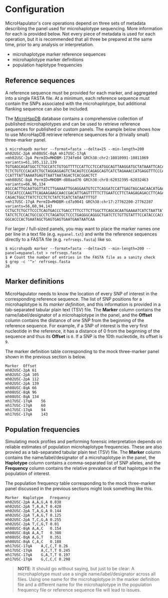# Configuration

MicroHapulator's core operations depend on three sets of metadata describing the panel used for microhaplotype sequencing.
More information for each is provided below.
Not every piece of metadata is used for each operation, but it is recommended that all three be prepared at the same time, prior to any analysis or interpretation.

- microhaplotype marker reference sequences
- microhaplotype marker definitions
- population haplotype frequencies


## Reference sequences

A reference sequence must be provided for each marker, and aggregated into a single FASTA file.
At a minimum, each reference sequence must contain the SNPs associated with the microhaplotype, but additional flanking sequence can also be included.

The [MicroHapDB](https://github.com/bioforensics/MicroHapDB) database contains a comprehensive collection of published microhaplotypes and can be used to retrieve reference sequences for published or custom panels.
The example below shows how to use MicroHapDB retrieve reference sequences for a (trivially small) three-marker panel.

```
$ microhapdb marker --format=fasta --delta=25 --min-length=200 mh02USC-2pA mh08USC-8qA mh17USC-17qA
>mh02USC-2pA PermID=MHDBM-1734fe04 GRCh38:chr2:10810991-10811069 variants=61,105,112,139
TGTGAGCAGATGGCTCTGCCATCTGTGGTTTTCCATTCCTCCATGGCAGTTAAGGATGCTATAAATTCACATCAGTAACA
TCTCTGTCCCACATCTGCTAGGAGGAGTCTACAGTCCCAGAGCAGTCATCTAGAAACCATGAGGTTTCCCAGAAAGGCTG
CCATTTATTAAAATGAGTTAATTAATAGACTCACGGACTCT
>mh08USC-8qA PermID=MHDBM-d80aad76 GRCh38:chr8:62032395-62032463 variants=66,96,134
AGCCACTTGCAATGGTTATCTTGAAAATTGGAGGAATGTCCTCAGGATCCATTGAGTAGCAACAACATGAATGATAATTT
TTGCATCCCAAGTTCAGAAGAAGCAACCGACATTGAGTTTTTCTTGAATCCTTCTAAGAGAGACCTTCAGATAAATATTC
CAGACTGGCTTATCTCCTCTCTATCTCATCTATAATTTTGT
>mh17USC-17qA PermID=MHDBM-cd7a9041 GRCh38:chr17:27762200-27762287 variants=56,60,94,143
CCTGCTCTGCTTCCCTCAGTGACCCTGACCTTTCCTTCTTGGCTTCAGCACAATGAAAATCATCTAATTATTTCTATGCC
TATCTCTCCACTGCCGCCTCTAGATGCTCCCTGAGGGCAGGGCTGATCTCTGTTGTATTTCCATACCCACCCCAGTGCCA
GGCACCCACTGAATAGCTGAGTGAGTGAATGAATAATCAA
```

For larger / full-sized panels, you may want to place the marker names one per line in a text file (e.g. `mypanel.txt`) and write the reference sequences directly to a FASTA file (e.g. `refrseqs.fasta`) like so.

```
$ microhapdb marker --format=fasta --delta=25 --min-length=200 --panel=mypanel.txt > refrseqs.fasta
$ # Count the number of entries in the FASTA file as a sanity check
$ grep -c '^>' refrseqs.fasta
26
```


## Marker definitions

MicroHapulator needs to know the location of every SNP of interest in the corresponding reference sequence.
The list of SNP positions for a microhaplotype is its *marker definition*, and this information is provided in a tab-separated tabular plain text (TSV) file.
The **Marker** column contains the name/label/designator of a microhaplotype in the panel, and the **Offset** column contains the distance of one SNP from the beginning of the reference sequence.
For example, if a SNP of interest is the very first nucleotide in the reference, it has a distance of 0 from the beginning of the sequence and thus its **Offset** is `0`.
If a SNP is the 10th nucleotide, its offset is `9`.

The marker definition table corresponding to the mock three-marker panel shown in the previous section is below.

```
Marker	Offset
mh02USC-2pA	61
mh02USC-2pA	105
mh02USC-2pA	112
mh02USC-2pA	139
mh08USC-8qA	66
mh08USC-8qA	96
mh08USC-8qA	134
mh17USC-17qA	56
mh17USC-17qA	60
mh17USC-17qA	94
mh17USC-17qA	143
```


## Population frequencies

Simulating mock profiles and performing forensic interpretation depends on reliable estimates of population microhaplotype frequencies.
These are also provied as a tab-separated tabular plain text (TSV) file.
The **Marker** column contains the name/label/designator of a microhaplotype in the panel, the **Haplotype** column contains a comma-separated list of SNP alleles, and the **Frequency** column contains the relative prevalance of that haplotype in the population of interest.

The population frequency table corresponding to the mock three-marker panel discussed in the previous sections might look something like this.

```
Marker	Haplotype	Frequency
mh02USC-2pA	A,A,G,A	0.038
mh02USC-2pA	T,A,A,T	0.428
mh02USC-2pA	T,A,G,A	0.144
mh02USC-2pA	T,A,G,T	0.125
mh02USC-2pA	T,C,G,A	0.255
mh02USC-2pA	T,C,G,T	0.01
mh08USC-8qA	A,A,C	0.154
mh08USC-8qA	A,A,T	0.308
mh08USC-8qA	A,G,T	0.351
mh08USC-8qA	C,A,C	0.188
mh17USC-17qA	A,C,C,T	0.26
mh17USC-17qA	A,C,T,T	0.245
mh17USC-17qA	G,A,T,T	0.197
mh17USC-17qA	G,C,C,C	0.298
```

> **NOTE**: It should go without saying, but just to be clear: A microhaplotype must use a single name/label/designator across all files.
> Using one name for the microhaplotype in the marker definition file and a different name for the microhaplotype in the population frequency file or reference sequence file will lead to issues.
